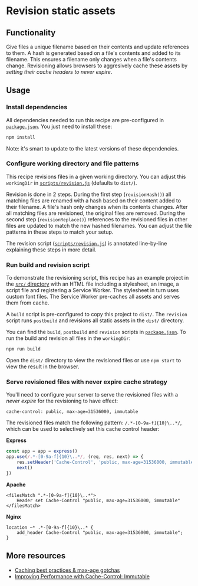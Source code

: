 # Revision static assets

## Functionality

Give files a unique filename based on their contents and update references to them. A hash is generated based on a file's contents and added to its filename. This ensures a filename only changes when a file's contents change.
Revisioning allows browsers to aggresively cache these assets by *setting their cache headers to never expire*. 


## Usage

### Install dependencies

All dependencies needed to run this recipe are pre-configured in [`package.json`](package.json). You just need to install these:

```bash
npm install
```

Note: it's smart to update to the latest versions of these dependencies.


### Configure working directory and file patterns

This recipe revisions files in a given working directory. You can adjust this `workingDir` in [`scripts/revision.js`](scripts/revision.js) (defaults to `dist/`).

Revision is done in 2 steps. During the first step (`revisionHash()`) all matching files are renamed with a hash based on their content added to their filename. A file's hash only changes when its contents changes. After all matching files are revisioned, the original files are removed. During the second step (`revisionReplace()`) references to the revisioned files in other files are updated to match the new hashed filenames. You can adjust the file patterns in these steps to match your setup.

The revision script ([`scripts/revision.js`](scripts/revision.js)) is annotated line-by-line explaining these steps in more detail.


### Run build and revision script

To demonstrate the revisioning script, this recipe has an example project in the [`src/` directory](src/) with an HTML file including a stylesheet, an image, a script file and registering a Service Worker. The stylesheet in turn uses custom font files. The Service Worker pre-caches all assets and serves them from cache.

A `build` script is pre-configured to copy this project to `dist/`. The `revision` script runs `postbuild` and revisions all static assets in the `dist/` directory.

You can find the `build`, `postbuild` and `revision` scripts in [`package.json`](package.json). To run the build and revision all files in the `workingDir`:

```bash
npm run build
```

Open the `dist/` directory to view the revisioned files or use `npm start` to view the result in the browser.


### Serve revisioned files with never expire cache strategy

You'll need to configure your server to serve the revisioned files with a *never expire* for the revisioning to have effect:

```
cache-control: public, max-age=31536000, immutable
```

The revisioned files match the following pattern: `/.*-[0-9a-f]{10}\..*/`, which can be used to selectively set this cache control header:

**Express**

```js
const app = app = express()
app.use(/.*-[0-9a-f]{10}\..*/, (req, res, next) => { 
    res.setHeader('Cache-Control', 'public, max-age=31536000, immutable')
    next()
})
```

**Apache**

```
<filesMatch ".*-[0-9a-f]{10}\..*">
    Header set Cache-Control "public, max-age=31536000, immutable"
</filesMatch>
```

**Nginx**

```
location ~* .*-[0-9a-f]{10}\..* {
    add_header Cache-Control "public, max-age=31536000, immutable";
}
```


## More resources

* [Caching best practices & max-age gotchas](https://jakearchibald.com/2016/caching-best-practices/)
* [Improving Performance with Cache-Control: Immutable](https://www.keycdn.com/blog/cache-control-immutable/)
